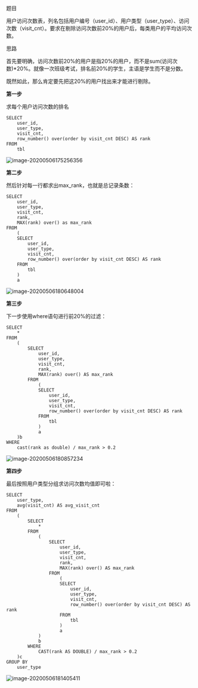 题目

用户访问次数表，列名包括用户编号（user_id）、用户类型（user_type）、访问次数（visit_cnt）。要求在剔除访问次数前20%的用户后，每类用户的平均访问次数。



思路

首先要明确，访问次数前20%的用户是指20%的用户，而不是sum(访问次数)*20%。就像一次班级考试，排名前20%的学生，主语是学生而不是分数。



既然如此，那么肯定要先把这20%的用户找出来才能进行剔除。

**第一步**

求每个用户访问次数的排名

```
SELECT
	user_id,
	user_type,
	visit_cnt,
	row_number() over(order by visit_cnt DESC) AS rank
FROM
	tbl
```

![image-20200506175256356](C:\Users\liuxinying\Dropbox\nicole-github\sql-gogogo\pics\image-20200506175256356.png)

**第二步**

然后针对每一行都求出max_rank，也就是总记录条数：

```
SELECT
	user_id,
	user_type,
	visit_cnt,
	rank,
	MAX(rank) over() as max_rank
FROM
	(
    SELECT
        user_id,
        user_type,
        visit_cnt,
        row_number() over(order by visit_cnt DESC) AS rank
    FROM
        tbl
	)
	a
```

![image-20200506180648004](C:\Users\liuxinying\Dropbox\nicole-github\sql-gogogo\pics\image-20200506180648004.png)

**第三步**

下一步使用where语句进行前20%的过滤：

```
SELECT
	*
FROM
	(
		SELECT
			user_id,
			user_type,
			visit_cnt,
			rank,
			MAX(rank) over() AS max_rank
		FROM
			(
            SELECT
                user_id,
                user_type,
                visit_cnt,
                row_number() over(order by visit_cnt DESC) AS rank
            FROM
                tbl
			)
			a
	)b
WHERE
	cast(rank as double) / max_rank > 0.2
```

![image-20200506180857234](C:\Users\liuxinying\Dropbox\nicole-github\sql-gogogo\pics\image-20200506180857234.png)

**第四步**

最后按照用户类型分组求访问次数均值即可啦：

```
SELECT
	user_type,
	avg(visit_cnt) AS avg_visit_cnt
FROM
	(
		SELECT
			*
		FROM
			(
				SELECT
					user_id,
					user_type,
					visit_cnt,
					rank,
					MAX(rank) over() AS max_rank
				FROM
					(
                    SELECT
                        user_id,
                        user_type,
                        visit_cnt,
                        row_number() over(order by visit_cnt DESC) AS rank
                    FROM
                        tbl
					)
					a
			)
			b
		WHERE
			CAST(rank AS DOUBLE) / max_rank > 0.2
	)c
GROUP BY
	user_type
```

![image-20200506181405411](C:\Users\liuxinying\Dropbox\nicole-github\sql-gogogo\pics\image-20200506181405411.png)
